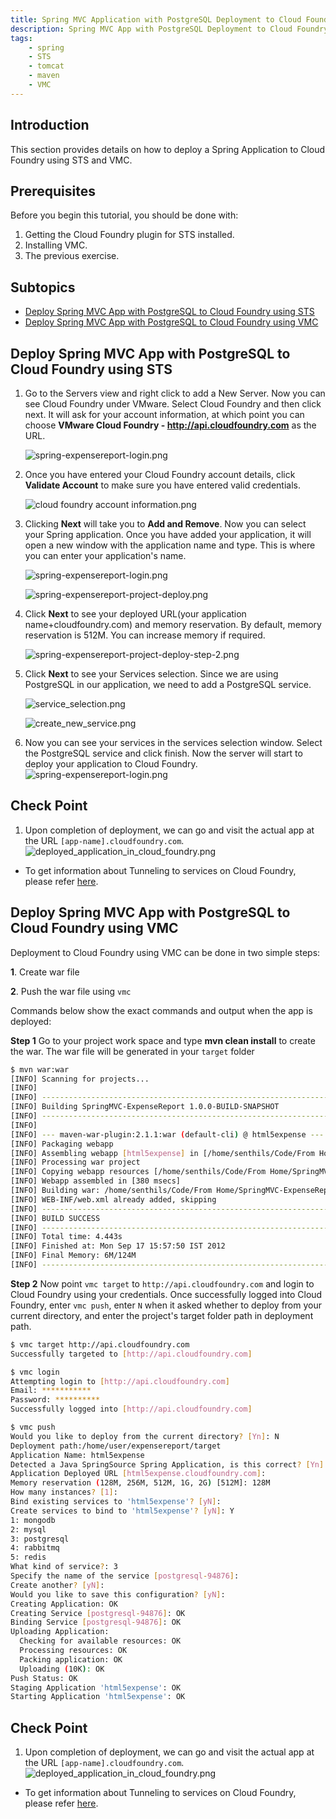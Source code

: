 ```yaml
---
title: Spring MVC Application with PostgreSQL Deployment to Cloud Foundry
description: Spring MVC App with PostgreSQL Deployment to Cloud Foundry
tags:
    - spring
    - STS
    - tomcat
    - maven
    - VMC
---
```


## Introduction
This section provides details on how to deploy a Spring Application to Cloud Foundry using STS and VMC.

## Prerequisites
Before you begin this tutorial, you should be done with:

1. Getting the Cloud Foundry plugin for STS installed.
2. Installing VMC.
3. The previous exercise.


## Subtopics

+ [Deploy Spring MVC App with PostgreSQL to Cloud Foundry using STS](#deploy-spring-mvc-app-with-postgresql-to-cloud-foundry-using-sts)
+ [Deploy Spring MVC App with PostgreSQL to Cloud Foundry using VMC](#deploy-spring-mvc-app-with-postgresql-to-cloud-foundry-using-vmc)

## Deploy Spring MVC App with PostgreSQL to Cloud Foundry using STS
1. Go to the Servers view and right click to add a New Server. Now you can see Cloud Foundry under VMware. Select Cloud Foundry and then click next. It will ask for your account information, at which point you can choose **VMware Cloud Foundry - http://api.cloudfoundry.com** as the URL.

    ![spring-expensereport-login.png](/images/spring_tutorial/cloud_foundry.png)

2. Once you have entered your Cloud Foundry account details, click **Validate Account** to make sure you have entered valid credentials.

    ![cloud foundry account information.png](/images/spring_tutorial/cloud_foundry_account.png)

3. Clicking **Next** will take you to **Add and Remove**. Now you can select your Spring application. Once you have added your application, it will open a new window with the application name and type. This is where you can enter your application's name.

    ![spring-expensereport-login.png](/images/spring_tutorial/cloud_foundry_project_deploy.png)

    ![spring-expensereport-project-deploy.png](/images/spring_tutorial/project_deploy_step2.png)

4. Click **Next** to see your deployed URL(your application name+cloudfoundry.com) and memory reservation. By default, memory reservation is 512M. You can increase memory if required.

    ![spring-expensereport-project-deploy-step-2.png](/images/spring_tutorial/project_deploy_step3.png)

5. Click **Next** to see your Services selection.  Since we are using PostgreSQL in our application, we need to add a PostgreSQL service.

    ![service_selection.png](/images/spring_tutorial/service_selection.png)

    ![create_new_service.png](/images/spring_tutorial/create_new_service.png)

6. Now you can see your services in the services selection window. Select the PostgreSQL service and click finish. Now the server will start to deploy your application to Cloud Foundry.
  ![spring-expensereport-login.png](/images/spring_tutorial/service_selection_1.png)

## Check Point
1. Upon completion of deployment, we can go and visit the actual app at the URL `[app-name].cloudfoundry.com`.
  ![deployed_application_in_cloud_foundry.png](/images/spring_tutorial/deployed_application_in_cloud_foundry.png)

* To get information about Tunneling to services on Cloud Foundry, please refer [here](/spring/tutorials/springmvc-jpa-postgres/postgresql-dataservice-tunnel-on-cloudfoundry.html).

## Deploy Spring MVC App with PostgreSQL to Cloud Foundry using VMC
Deployment to Cloud Foundry using VMC can be done in two simple steps:

**1**. Create war file

**2**. Push the war file using `vmc`

Commands below show the exact commands and output when the app is deployed:

**Step 1**  Go to your project work space and type **mvn clean install** to create the war. The war file will be generated in your `target` folder

``` bash
$ mvn war:war
[INFO] Scanning for projects...
[INFO]
[INFO] ------------------------------------------------------------------------
[INFO] Building SpringMVC-ExpenseReport 1.0.0-BUILD-SNAPSHOT
[INFO] ------------------------------------------------------------------------
[INFO]
[INFO] --- maven-war-plugin:2.1.1:war (default-cli) @ html5expense ---
[INFO] Packaging webapp
[INFO] Assembling webapp [html5expense] in [/home/senthils/Code/From Home/SpringMVC-ExpenseReport/target/html5expense-1.0.0-BUILD-SNAPSHOT]
[INFO] Processing war project
[INFO] Copying webapp resources [/home/senthils/Code/From Home/SpringMVC-ExpenseReport/src/main/webapp]
[INFO] Webapp assembled in [380 msecs]
[INFO] Building war: /home/senthils/Code/From Home/SpringMVC-ExpenseReport/target/html5expense-1.0.0-BUILD-SNAPSHOT.war
[INFO] WEB-INF/web.xml already added, skipping
[INFO] ------------------------------------------------------------------------
[INFO] BUILD SUCCESS
[INFO] ------------------------------------------------------------------------
[INFO] Total time: 4.443s
[INFO] Finished at: Mon Sep 17 15:57:50 IST 2012
[INFO] Final Memory: 6M/124M
[INFO] ------------------------------------------------------------------------
```
**Step 2**  Now point `vmc target` to `http://api.cloudfoundry.com` and login to Cloud Foundry using your credentials. Once successfully logged into Cloud Foundry, enter `vmc push`, enter `N` when it asked whether to deploy from your current directory, and enter the project's target folder path in deployment path.

```bash
$ vmc target http://api.cloudfoundry.com
Successfully targeted to [http://api.cloudfoundry.com]

$ vmc login
Attempting login to [http://api.cloudfoundry.com]
Email: ***********
Password: **********
Successfully logged into [http://api.cloudfoundry.com]

$ vmc push
Would you like to deploy from the current directory? [Yn]: N
Deployment path:/home/user/expensereport/target
Application Name: html5expense
Detected a Java SpringSource Spring Application, is this correct? [Yn]: Y
Application Deployed URL [html5expense.cloudfoundry.com]:
Memory reservation (128M, 256M, 512M, 1G, 2G) [512M]: 128M
How many instances? [1]:
Bind existing services to 'html5expense'? [yN]:
Create services to bind to 'html5expense'? [yN]: Y
1: mongodb
2: mysql
3: postgresql
4: rabbitmq
5: redis
What kind of service?: 3
Specify the name of the service [postgresql-94876]:
Create another? [yN]:
Would you like to save this configuration? [yN]:
Creating Application: OK
Creating Service [postgresql-94876]: OK
Binding Service [postgresql-94876]: OK
Uploading Application:
  Checking for available resources: OK
  Processing resources: OK
  Packing application: OK
  Uploading (10K): OK
Push Status: OK
Staging Application 'html5expense': OK
Starting Application 'html5expense': OK
```

## Check Point
1. Upon completion of deployment, we can go and visit the actual app at the URL `[app-name].cloudfoundry.com`.
  ![deployed_application_in_cloud_foundry.png](/images/spring_tutorial/deployed_application_in_cloud_foundry.png)


* To get information about Tunneling to services on Cloud Foundry, please refer [here](/spring/tutorials/springmvc-jpa-postgres/postgresql-dataservice-tunnel-on-cloudfoundry.html).

